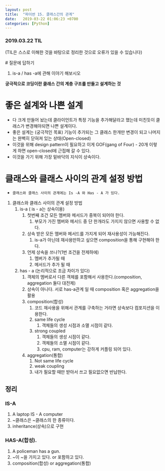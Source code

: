 ```yaml
---
layout: post
title:  "파이썬 15. 클래스간의 관계"
date:   2019-03-22 01:06:23 +0700
categories: [Python]
---
```


### 2019.03.22 TIL

(TIL은 스스로 이해한 것을 바탕으로 정리한 것으로 오류가 있을 수 있습니다)

\# 질문에 답하기

1. is-a / has -a에 관해 이야기 해보시오
 

**궁극적으로 코딩이란 클래스 간의 계층 구조를 만들고 설계하는 것**

# 좋은 설계와 나쁜 설계

* 다 크게 만들어 놨는데 클라이언트가 특정 기능을 추가해달라고 했는데 미친듯이 클래스가 변경해야되면 나쁜 설계이다.
* 좋은 설계는 (궁극적인 목표) 기능이 추가되는 그 클래스 한개만 변경이 되고 나머지는 완벽히 닫혀져 있는 상태(Open-closed)
* 이것을 위해 design pattern이 필요하고 이게 GOF(gang of Four) - 20개 이렇게 하면 open-closed에 근접해 갈 수 있다.
* 이것을 가기 위해 가장 밑바닥의 지식이 상속이다.

# 클래스와 클래스 사이의 관계 설정 방법
*     클래스와 클래스 사이의 관계에는 Is -A 와 Has - A 가 있다.
1. 클래스와 클래스 사이의 관계 설정 방법
    1. is-a ( is - a는 상속이용)
        1. 첫번째 조건 모든 멤버와 메서드가 중복이 되어야 한다.
            1. 부모가 가진 멤버와 메서드 중 단 한개라도 가지지 않으면 사용할 수 없다.
        2. 상속 받은 모든 멤버와 메서드를 가지게 되어 재사용성이 가능해진다.
            1. is-a가 아닌데 재사용만하고 싶으면 composition을 통해 구현해야 한다.
        3. 언제 상속을 쓰나?(1번 조건을 전제하에)
            1. 멤버가 추가될 때
            2. 메서드가 추가 될 때
    2. has - a (논리적으로 조금 차이가 있다)
        1. 객체의 멤버로서 다른 객체를 포함해서 사용한다.(composition, aggregation 둘다 대전제)
        2. 상속이 아니다. 서로 has-a관계 일 때 composition 혹은 aggregation을 활용
        1. composition(합성)
            1. 코드 재사용을 위해서 관계를 구축하는 거라면 상속보다 컴포지션을 이용한다.
            2. same life cycle
                1. 객체들의 생성 시점과 소멸 시점이 같다.
            3. strong coupled
                1. 객체들의 생성 시점이 같다.
                2. 객체들의 소멸 시점이 같다.
                3. cpu, ram, computer는 강하게 커플링 되어 있다.
        2. aggregation(통합)
            1. Not same life cycle
            2. weak coupling
            3. 내가 필요할 때만 받아서 쓰고 필요없으면 반납한다. 

## 정리

### IS-A 
1. A laptop IS - A computer
2. ~클래스은 ~클래스의 한 종류이다.
3. inheritance(상속)으로 구현

### HAS-A(합성).  
1.  A policeman has a gun. 
2. ~이 ~을 가지고 있다. or 포함하고 있다.
3. composition(합성) or aggregation(통합)
